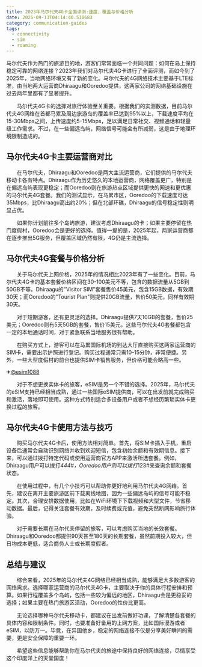 ```yaml
---
title: 2023年马尔代夫4G卡全面评测:速度、覆盖与价格分析
date: 2025-09-13T04:14:40.510683
category: communication-guides
tags:
  - connectivity
  - sim
  - roaming
---
```


马尔代夫作为热门的旅游目的地，游客们常常面临一个共同问题：如何在岛上保持稳定可靠的网络连接？2023年我们对马尔代夫4G卡进行了全面评测，而如今到了2025年，当地网络环境又有了新的变化。马尔代夫的4G网络技术主要基于LTE标准，由当地两大运营商Dhiraagu和Ooredoo提供，这两家公司的网络基础设施在过去两年里都有了显著提升。

　　马尔代夫4G卡的选择对旅行体验至关重要。根据我们的实测数据，目前马尔代夫4G网络在首都马累及周边旅游岛的覆盖率已达到95%以上，下载速度平均在15-30Mbps之间，上传速度约5-15Mbps，足以满足日常社交、视频通话和轻量级工作需求。不过，在一些偏远岛屿，网络信号可能会有所减弱，这是由于地理环境限制造成的。

## 马尔代夫4G卡主要运营商对比

　　在马尔代夫，Dhiraagu和Ooredoo是两大主流运营商，它们提供的马尔代夫移动卡各有特点。Dhiraagu作为历史悠久的本地运营商，网络覆盖更广，特别是在偏远岛屿表现更稳定；而Ooredoo则在旅游热点区域提供更快的网速和更优惠的马尔代夫4G套餐。我们的测试显示，在马累市区，Ooredoo的下载速度可达35Mbps，比Dhiraagu高出约20%；但在北部环礁，Dhiraagu的信号稳定性则明显占优。

　　如果你计划前往多个岛屿旅游，建议考虑Dhiraagu的卡；如果主要停留在热门度假村，Ooredoo会是更好的选择。值得一提的是，2025年起，两家运营商都在逐步推出5G服务，但覆盖区域仍然有限，4G仍是主流选择。

## 马尔代夫4G套餐与价格分析

　　关于马尔代夫上网价格，2025年的情况相比2023年有了一些变化。目前，马尔代夫4G卡的基本套餐价格区间在30-100美元不等，包含的数据流量从5GB到50GB不等。Dhiraagu的"Visitor SIM"套餐售价45美元，包含15GB数据，有效期30天；而Ooredoo的"Tourist Plan"则提供20GB流量，售价50美元，同样有效期30天。

　　对于短期游客，还有更灵活的选择。Dhiraagu提供7天10GB的套餐，售价25美元；Ooredoo则有5天5GB的套餐，售价15美元。这些马尔代夫4G套餐都包含一定的本地通话时间，对于紧急联系当地服务很有帮助。

　　在购买方式上，游客可以在马累国际机场的到达大厅直接购买这两家运营商的SIM卡，需要出示护照进行登记。购买过程通常只需10-15分钟，非常便捷。另外，一些大型度假村的前台也提供SIM卡销售服务，但价格可能会略高一些。

✈[@esim1088](https://t.me/s/esim1088)

　　对于不想更换实体卡的旅客，eSIM是另一个不错的选择。2025年，马尔代夫的eSIM支持已经相当成熟，通过一些国际eSIM提供商，可以在出发前就完成购买和激活，落地即可使用。这种方式特别适合多设备用户或者不想经历繁琐实体卡更换过程的旅客。

## 马尔代夫4G卡使用方法与技巧

　　购买马尔代夫4G卡后，使用方法相对简单。首先，将SIM卡插入手机，重启设备后通常会自动识别网络并收到欢迎短信，包含初始余额和有效期信息。接下来，可以通过拨打特定代码或使用运营商官方APP来激活所选套餐。例如，Dhiraagu用户可以拨打*444#，Ooredoo用户则可以拨打*123#来查询余额和套餐状态。

　　在使用过程中，有几个小技巧可以帮助你更好地利用马尔代夫4G网络。首先，建议在离开主要旅游区前下载离线地图，因为一些偏远岛屿的信号可能不稳定。其次，合理安排数据使用，比如在WiFi环境下下载视频和大型文件，节省移动数据。最后，记得关注套餐有效期，及时续费或充值，避免突然断网影响旅行体验。

　　对于需要长期在马尔代夫停留的旅客，可以考虑购买当地的长效套餐。Dhiraagu和Ooredoo都提供90天甚至180天的长期套餐，虽然前期投入较大，但日均成本更低，适合商务人士或长期度假者。

## 总结与建议

　　综合来看，2025年的马尔代夫4G网络已经相当成熟，能够满足大多数游客的网络需求。选择哪家运营商的马尔代夫4G卡，主要取决于你的具体行程安排和预算。如果行程覆盖多个岛屿，包括一些较为偏远的地区，Dhiraagu会是更稳妥的选择；如果主要在热门旅游区活动，Ooredoo的性价比更高。

　　无论选择哪种马尔代夫移动卡，都建议在出发前做好功课，了解清楚各套餐的具体内容和限制条件。同时，也要准备好备用的上网方案，比如国际漫游或者eSIM，以防万一。毕竟，在异国他乡，稳定的网络连接不仅是分享美好瞬间的需要，更是安全保障的重要一环。

　　希望这些信息能够帮助你在马尔代夫的旅途中保持良好的网络连接，尽情享受这个印度洋上的天堂国度！